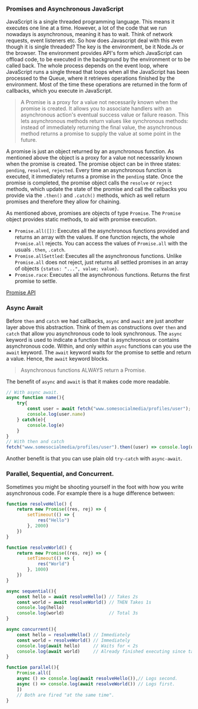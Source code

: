 ### Promises and Asynchronous JavaScript
JavaScript is a single threaded programming language. This means it executes one line at a time.
However, a lot of the code that we run nowadays is asynchronous, meaning it has to wait. Think of 
network requests, event listeners etc. So how does Javascript deal with this even though it is 
single threaded? The key is the environment, be it Node.Js or the browser. The environment provides 
API's form which JavaScript can offload code, to be executed in the background by the environment or to 
be called back. The whole process depends on the event loop, where JavaScript runs a single thread 
that loops when all the JavaScript has been processed to the Queue, where it retrieves operations 
finished by the environment. Most of the time these operations are returned in the form of callbacks, 
which you execute in JavaScript.

> A Promise is a proxy for a value not necessarily known when the promise is created. It allows 
> you to associate handlers with an asynchronous action's eventual success value or failure reason. 
> This lets asynchronous methods return values like synchronous methods: instead of immediately returning 
> the final value, the asynchronous method returns a promise to supply the value at some point in the future.

A promise is just an object returned by an asynchronous function. As mentioned above the object is a proxy for a value
not necessarily known when the promise is created. The promise object can be in three states:
`pending`, `resolved`, `rejected`. Every time an asynchronous function is executed, it immediately
returns a promise in the `pending` state. Once the promise is completed, the promise object calls the `resolve` or
`reject` methods, which update the state of the promise and call the callbacks you provide via the 
`.then()` and `.catch()` methods, which as well return promises and therefore they allow for chaining.

As mentioned above, promises are objects of type `Promise`. The `Promise` object provides static methods, to 
aid with promise execution. 
- `Promise.all([])`: Executes all the asynchronous functions provided and returns an array with the values.
If one function rejects, the whole `Promise.all` rejects. You can access the values of `Promise.all` with the usuals
`.then`, `.catch`.
- `Promise.allSettled`: Executes all the asynchronous functions. Unlike `Promise.all` does not reject, just returns all settled
promises in an array of objects `{status: "...", value; value}`.
- `Promise.race`: Executes all the asynchronous functions. Returns the first promise to settle.

[Promise API](https://javascript.info/promise-api)

### Async Await
Before `then` and `catch` we had callbacks, `async` and `await` are just another layer above this abstraction. Think of 
them as constructions over `then` and `catch` that allow you asynchronous code to look synchronous. The `async` keyword
is used to indicate a function that is asynchronous or contains asynchronous code. Within, and only within `async` functions
can you use the `await` keyword. The `await` keyword waits for the promise to settle and return a value. Hence, the `await` 
keyword blocks. 

> Asynchronous functions ALWAYS return a Promise.

The benefit of `async` and `await` is that it makes code more readable.
```javascript
// With async await.
async function name(){
    try{
        const user = await fetch("www.somesocialmedia/profiles/user");
        console.log(user.name)
    } catch(e){
        console.log(e)
    }
}
// With then and catch
fetch("www.somesocialmedia/profiles/user").then((user) => console.log(user.name)).catch((e) => console.log(e))
```
Another benefit is that you can use plain old `try-catch` with `async-await`.

### Parallel, Sequential, and Concurrent.
Sometimes you might be shooting yourself in the foot with how you write asynchronous code. For example
there is a huge difference between:
```javascript
function resolveHello() {
    return new Promise((res, rej) => {
        setTimeout(() => {
            res("Hello")
        }, 2000)
    })
}

function resolveWorld() {
    return new Promise((res, rej) => {
        setTimeout(() => {
            res("World")
        }, 1000)
    })
}

async sequential(){
    const hello = await resolveHello() // Takes 2s
    const world = await resolveWorld() // THEN Takes 1s
    console.log(hello)
    console.log(world)                 // Total 3s
}

async concurrent(){
    const hello = resolveHello() // Immediately
    const world = resolveWorld() // Immediately
    console.log(await hello)     // Waits for < 2s 
    console.log(await world)     // Already finished executing since takes < 1s
}

function parallel(){
    Promise.all([
    async () => console.log(await resolveHello()),// Logs second.
    async () => console.log(await resolveWorld()) // Logs first.
    ]) 
    // Both are fired "at the same time".
}
```

